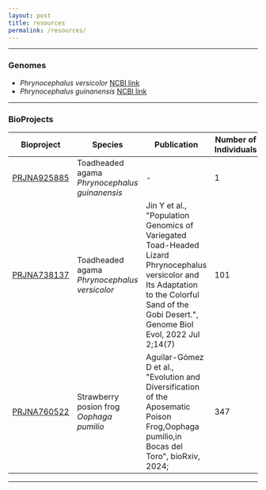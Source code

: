 ```yaml
---
layout: post
title: resources
permalink: /resources/
---
```


-------------------------------------------------------
### Genomes
- *Phrynocephalus versicolor* [NCBI link](https://www.ncbi.nlm.nih.gov/datasets/genome/GCA_023846285.1/)
- *Phrynocephalus guinanensis* [NCBI link](https://www.ncbi.nlm.nih.gov/datasets/genome/GCA_041475465.1/)

-------------------------------------------------------
### BioProjects

| Bioproject       | Species                | Publication                         | Number of Individuals |
|------------------|------------------------|-------------------------------------|-----------------------|
| [PRJNA925885](https://www.ncbi.nlm.nih.gov/bioproject/PRJNA925885/)      | Toadheaded agama *Phrynocephalus guinanensis* | - | 1                    |
| [PRJNA738137](https://www.ncbi.nlm.nih.gov/bioproject/PRJNA738137/)     | Toadheaded agama *Phrynocephalus versicolor*    | Jin Y et al., "Population Genomics of Variegated Toad-Headed Lizard Phrynocephalus versicolor and Its Adaptation to the Colorful Sand of the Gobi Desert.", Genome Biol Evol, 2022 Jul 2;14(7)| 101                    |
| [PRJNA760522](https://www.ncbi.nlm.nih.gov/bioproject/PRJNA760522)   |  Strawberry posion frog *Oophaga pumilio*        |  Aguilar-Gómez D et al., "Evolution and Diversification of the Aposematic Poison Frog,Oophaga pumilio,in Bocas del Toro", bioRxiv, 2024; |      347               |



-------------------------------------------------------

[jekyll-organization]: https://github.com/jekyll
